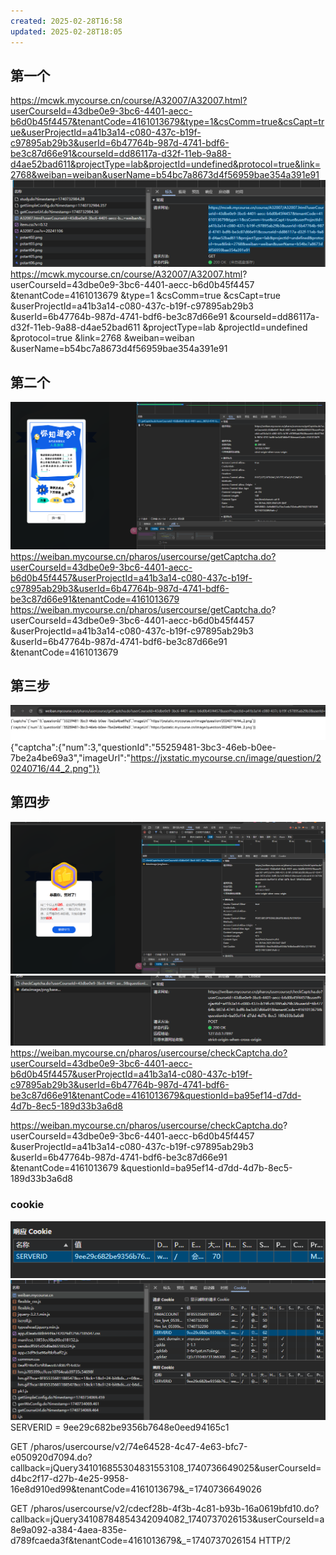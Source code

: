 ```yaml
---
created: 2025-02-28T16:58
updated: 2025-02-28T18:05
---
```

## 第一个
https://mcwk.mycourse.cn/course/A32007/A32007.html?userCourseId=43dbe0e9-3bc6-4401-aecc-b6d0b45f4457&tenantCode=4161013679&type=1&csComm=true&csCapt=true&userProjectId=a41b3a14-c080-437c-b19f-c97895ab29b3&userId=6b47764b-987d-4741-bdf6-be3c87d66e91&courseId=dd86117a-d32f-11eb-9a88-d4ae52bad611&projectType=lab&projectId=undefined&protocol=true&link=2768&weiban=weiban&userName=b54bc7a8673d4f56959bae354a391e91
![](assets/Pasted%20image%2020250228165816.png)
https://mcwk.mycourse.cn/course/A32007/A32007.html?
userCourseId=43dbe0e9-3bc6-4401-aecc-b6d0b45f4457
&tenantCode=4161013679
&type=1
&csComm=true
&csCapt=true
&userProjectId=a41b3a14-c080-437c-b19f-c97895ab29b3
&userId=6b47764b-987d-4741-bdf6-be3c87d66e91
&courseId=dd86117a-d32f-11eb-9a88-d4ae52bad611
&projectType=lab
&projectId=undefined
&protocol=true
&link=2768
&weiban=weiban
&userName=b54bc7a8673d4f56959bae354a391e91


## 第二个

![](assets/Pasted%20image%2020250228170150.png)
https://weiban.mycourse.cn/pharos/usercourse/getCaptcha.do?userCourseId=43dbe0e9-3bc6-4401-aecc-b6d0b45f4457&userProjectId=a41b3a14-c080-437c-b19f-c97895ab29b3&userId=6b47764b-987d-4741-bdf6-be3c87d66e91&tenantCode=4161013679
https://weiban.mycourse.cn/pharos/usercourse/getCaptcha.do?
userCourseId=43dbe0e9-3bc6-4401-aecc-b6d0b45f4457
&userProjectId=a41b3a14-c080-437c-b19f-c97895ab29b3
&userId=6b47764b-987d-4741-bdf6-be3c87d66e91
&tenantCode=4161013679
## 第三步
![](assets/Pasted%20image%2020250228170732.png)
{"captcha":{"num":3,"questionId":"55259481-3bc3-46eb-b0ee-7be2a4be69a3","imageUrl":"https://jxstatic.mycourse.cn/image/question/20240716/44_2.png"}}

## 第四步
![](assets/Pasted%20image%2020250228171149.png)
![](assets/Pasted%20image%2020250228171205.png)
https://weiban.mycourse.cn/pharos/usercourse/checkCaptcha.do?userCourseId=43dbe0e9-3bc6-4401-aecc-b6d0b45f4457&userProjectId=a41b3a14-c080-437c-b19f-c97895ab29b3&userId=6b47764b-987d-4741-bdf6-be3c87d66e91&tenantCode=4161013679&questionId=ba95ef14-d7dd-4d7b-8ec5-189d33b3a6d8

https://weiban.mycourse.cn/pharos/usercourse/checkCaptcha.do?
userCourseId=43dbe0e9-3bc6-4401-aecc-b6d0b45f4457
&userProjectId=a41b3a14-c080-437c-b19f-c97895ab29b3
&userId=6b47764b-987d-4741-bdf6-be3c87d66e91
&tenantCode=4161013679
&questionId=ba95ef14-d7dd-4d7b-8ec5-189d33b3a6d8
### cookie

![](assets/Pasted%20image%2020250228171353.png)
![](assets/Pasted%20image%2020250228171452.png)
SERVERID = 9ee29c682be9356b7648e0eed94165c1


GET /pharos/usercourse/v2/74e64528-4c47-4e63-bfc7-e050920d7094.do?callback=jQuery341016855304831553108_1740736649025&userCourseId=d4bc2f17-d27b-4e25-9958-16e8d910ed99&tenantCode=4161013679&_=1740736649026

GET /pharos/usercourse/v2/cdecf28b-4f3b-4c81-b93b-16a0619bfd10.do?callback=jQuery34108784854342094082_1740737026153&userCourseId=a8e9a092-a384-4aea-835e-d789fcaeda3f&tenantCode=4161013679&_=1740737026154 HTTP/2